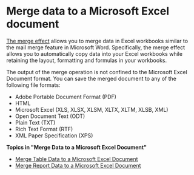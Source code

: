 # Merge data to a Microsoft Excel document

[The merge effect](../../defining-an-app-model/logic/action-orchestration/actions/effects/merge-data-to-a-document.md "The Merge Data to a Document Effect") allows you to merge data in Excel workbooks similar to the mail merge feature in Microsoft Word. Specifically, the merge effect allows you to automatically copy data into your Excel workbooks while retaining the layout, formatting and formulas in your workbooks.

The output of the merge operation is not confined to the Microsoft Excel Document format. You can save the merged document to any of the following file formats:

*   Adobe Portable Document Format (PDF)
*   HTML
*   Microsoft Excel (XLS, XLSX, XLSM, XLTX, XLTM, XLSB, XML)
*   Open Document Text (ODT)
*   Plain Text (TXT)
*   Rich Text Format (RTF)
*   XML Paper Specification (XPS)

**Topics in "Merge Data to a Microsoft Excel Document"**
* [Merge Table Data to a Microsoft Excel Document](merge-data-to-a-microsoft-excel-document/merge-table-data-to-a-microsoft-excel-document.md)
* [Merge Report Data to a Microsoft Excel Document](merge-data-to-a-microsoft-excel-document/merge-report-data-to-a-microsoft-excel-document.md)
